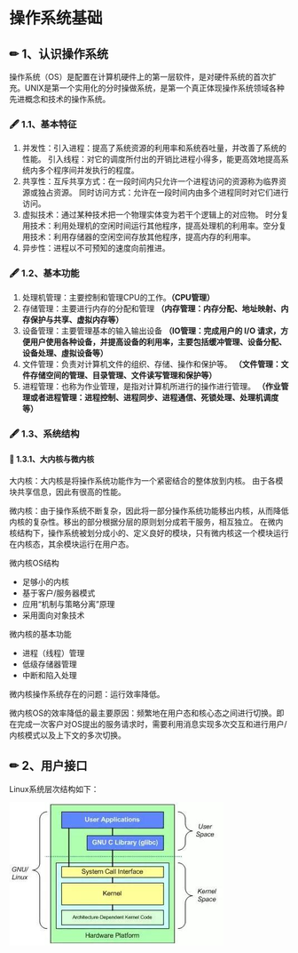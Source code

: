 # 操作系统基础

## ✏ 1、认识操作系统

操作系统（OS）是配置在计算机硬件上的第一层软件，是对硬件系统的首次扩充。UNIX是第一个实用化的分时操做系统，是第一个真正体现操作系统领域各种先进概念和技术的操作系统。

### 🖋 1.1、基本特征

1. 并发性：引入进程：提高了系统资源的利用率和系统吞吐量，并改善了系统的性能。 引入线程：对它的调度所付出的开销比进程小得多，能更高效地提高系统内多个程序间并发执行的程度。 
2. 共享性：互斥共享方式：在一段时间内只允许一个进程访问的资源称为临界资源或独占资源。 同时访问方式：允许在一段时间内由多个进程同时对它们进行访问。 
3. 虚拟技术：通过某种技术把一个物理实体变为若干个逻辑上的对应物。 时分复用技术：利用处理机的空闲时间运行其他程序，提高处理机的利用率。空分复用技术：利用存储器的空闲空间存放其他程序，提高内存的利用率。 
4. 异步性：进程以不可预知的速度向前推进。

### 🖋 1.2、基本功能

1. 处理机管理：主要控制和管理CPU的工作。**（CPU管理）**
2. 存储管理：主要进行内存的分配和管理   **（内存管理：内存分配、地址映射、内存保护与共享、虚拟内存等）**
3. 设备管理：主要管理基本的输入输出设备  **（IO管理：完成用户的 I/O 请求，方便用户使用各种设备，并提高设备的利用率，主要包括缓冲管理、设备分配、设备处理、虛拟设备等）**
4. 文件管理：负责对计算机文件的组织、存储、操作和保护等。 **（文件管理：文件存储空间的管理、目录管理、文件读写管理和保护等）**
5. 进程管理：也称为作业管理，是指对计算机所进行的操作进行管理。 **（作业管理或者进程管理：进程控制、进程同步、进程通信、死锁处理、处理机调度等）**

### 🖋 1.3、系统结构

#### 🎤 1.3.1、大内核与微内核

大内核：大内核是将操作系统功能作为一个紧密结合的整体放到内核。 由于各模块共享信息，因此有很高的性能。 

微内核：由于操作系统不断复杂，因此将一部分操作系统功能移出内核，从而降低内核的复杂性。移出的部分根据分层的原则划分成若干服务，相互独立。 在微内核结构下，操作系统被划分成小的、定义良好的模块，只有微内核这一个模块运行在内核态，其余模块运行在用户态。

微内核OS结构

* 足够小的内核
* 基于客户/服务器模式
* 应用“机制与策略分离”原理
* 采用面向对象技术

微内核的基本功能

* 进程（线程）管理
* 低级存储器管理
* 中断和陷入处理

微内核操作系统存在的问题：运行效率降低。

微内核OS的效率降低的最主要原因：频繁地在用户态和核心态之间进行切换。即在完成一次客户对OS提出的服务请求时，需要利用消息实现多次交互和进行用户/内核模式以及上下文的多次切换。

## ✏ 2、用户接口

Linux系统层次结构如下：

![](../../.gitbook/assets/image%20%2811%29.png)



